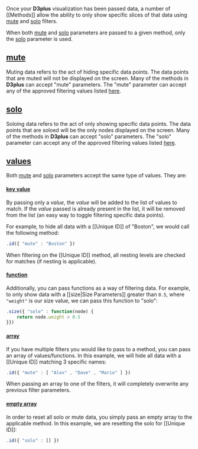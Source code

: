 Once your **D3plus** visualization has been passed data, a number of [[Methods]] allow the ability to only show specific slices of that data using [mute](#mute) and [solo](#solo) filters.

When both [mute](#mute) and [solo](#solo) parameters are passed to a given method, only the [solo](#solo) parameter is used.

## <a name="mute" href="#mute">mute</a>

Muting data refers to the act of hiding specific data points. The data points that are muted will not be displayed on the screen. Many of the methods in **D3plus** can accept "mute" parameters. The "mute" parameter can accept any of the approved filtering values listed [here](#values).

## <a name="solo" href="#solo">solo</a>

Soloing data refers to the act of only showing specific data points. The data points that are soloed will be the only nodes displayed on the screen. Many of the methods in **D3plus** can accept "solo" parameters. The "solo" parameter can accept any of the approved filtering values listed [here](#values).

## <a name="values" href="#values">values</a>

Both [mute](#mute) and [solo](#solo) parameters accept the same type of values. They are:

#### <a name="value" href="#value">key value</a>

By passing only a *value*, the *value* will be added to the list of values to match. If the *value* passed is already present in the list, it will be removed from the list (an easy way to toggle filtering specific data points).

For example, to hide all data with a [[Unique ID]] of "Boston", we would call the following method:

```js
.id({ "mute" : "Boston" })
```

When filtering on the [[Unique ID]] method, all nesting levels are checked for matches (if nesting is applicable).

#### <a name="function" href="#function">function</a>

Additionally, you can pass functions as a way of filtering data. For example, to only show data with a [[size|Size Parameters]] greater than `0.5`, where `"weight"` is our size value, we can pass this function to "solo":

```js
.size({ "solo" : function(node) {
	return node.weight > 0.5
}})
```

#### <a name="array" href="#array">array</a>

If you have multiple filters you would like to pass to a method, you can pass an array of values/functions. In this example, we will hide all data with a [[Unique ID]] matching 3 specific names:

```js
.id({ "mute" : [ "Alex" , "Dave" , "Mario" ] })
```

When passing an array to one of the filters, it will completely overwrite any previous filter parameters.

#### <a name="empty" href="#empty">empty array</a>

In order to reset all solo or mute data, you simply pass an empty array to the applicable method. In this example, we are resetting the solo for [[Unique ID]]:

```js
.id({ "solo" : [] })
```
